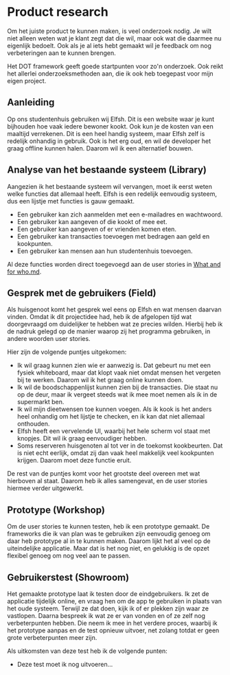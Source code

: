# Product research

Om het juiste product te kunnen maken, is veel onderzoek nodig. Je wilt niet alleen weten wat je klant zegt dat die wil, maar ook wat die daarmee nu eigenlijk bedoelt. Ook als je al iets hebt gemaakt wil je feedback om nog verbeteringen aan te kunnen brengen.

Het DOT framework geeft goede startpunten voor zo'n onderzoek. Ook reikt het allerlei onderzoeksmethoden aan, die ik ook heb toegepast voor mijn eigen project.

## Aanleiding

Op ons studentenhuis gebruiken wij Elfsh. Dit is een website waar je kunt bijhouden hoe vaak iedere bewoner kookt. Ook kun je de kosten van een maaltijd verrekenen. Dit is een heel handig systeem, maar Elfsh zelf is redelijk onhandig in gebruik. Ook is het erg oud, en wil de developer het graag offline kunnen halen. Daarom wil ik een alternatief bouwen.

## Analyse van het bestaande systeem (Library)

Aangezien ik het bestaande systeem wil vervangen, moet ik eerst weten welke functies dat allemaal heeft. Elfsh is een redelijk eenvoudig systeem, dus een lijstje met functies is gauw gemaakt.

- Een gebruiker kan zich aanmelden met een e-mailadres en wachtwoord.
- Een gebruiker kan aangeven of die kookt of mee eet.
- Een gebruiker kan aangeven of er vrienden komen eten.
- Een gebruiker kan transacties toevoegen met bedragen aan geld en kookpunten.
- Een gebruiker kan mensen aan hun studentenhuis toevoegen.

Al deze functies worden direct toegevoegd aan de user stories in [What and for who.md](What%20and%20for%20who.md).

## Gesprek met de gebruikers (Field)

Als huisgenoot komt het gesprek wel eens op Elfsh en wat mensen daarvan vinden. Omdat ik dit projectidee had, heb ik de afgelopen tijd wat doorgevraagd om duidelijker te hebben wat ze precies wilden. Hierbij heb ik de nadruk gelegd op de manier waarop zij het programma gebruiken, in andere woorden user stories.

Hier zijn de volgende puntjes uitgekomen:

- Ik wil graag kunnen zien wie er aanwezig is. Dat gebeurt nu met een fysiek whiteboard, maar dat klopt vaak niet omdat mensen het vergeten bij te werken. Daarom wil ik het graag online kunnen doen.
- Ik wil de boodschappenlijst kunnen zien bij de transacties. Die staat nu op de deur, maar ik vergeet steeds wat ik mee moet nemen als ik in de supermarkt ben.
- Ik wil mijn dieetwensen toe kunnen voegen. Als ik kook is het anders heel onhandig om het lijstje te checken, en ik kan dat niet allemaal onthouden.
- Elfsh heeft een vervelende UI, waarbij het hele scherm vol staat met knopjes. Dit wil ik graag eenvoudiger hebben.
- Soms reserveren huisgenoten al tot ver in de toekomst kookbeurten. Dat is niet echt eerlijk, omdat zij dan vaak heel makkelijk veel kookpunten krijgen. Daarom moet deze functie eruit.

De rest van de puntjes komt voor het grootste deel overeen met wat hierboven al staat. Daarom heb ik alles samengevat, en de user stories hiermee verder uitgewerkt.

## Prototype (Workshop)

Om de user stories te kunnen testen, heb ik een prototype gemaakt. De frameworks die ik van plan was te gebruiken zijn eenvoudig genoeg om daar heb prototype al in te kunnen maken. Daarom lijkt het al veel op de uiteindelijke applicatie. Maar dat is het nog niet, en gelukkig is de opzet flexibel genoeg om nog veel aan te passen.

## Gebruikerstest (Showroom)

Het gemaakte prototype laat ik testen door de eindgebruikers. Ik zet de applicatie tijdelijk online, en vraag hen om de app te gebruiken in plaats van het oude systeem. Terwijl ze dat doen, kijk ik of er plekken zijn waar ze vastlopen. Daarna bespreek ik wat ze er van vonden en of ze zelf nog verbeterpunten hebben. Die neem ik mee in het verdere proces, waarbij ik het prototype aanpas en de test opnieuw uitvoer, net zolang totdat er geen grote verbeterpunten meer zijn.

Als uitkomsten van deze test heb ik de volgende punten:

- Deze test moet ik nog uitvoeren...

